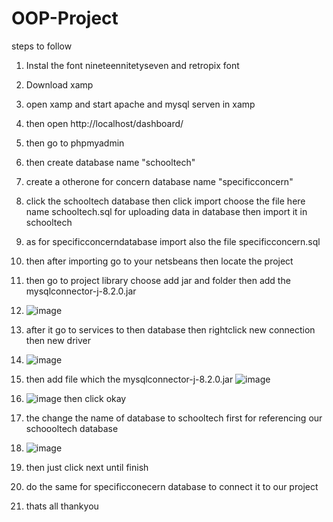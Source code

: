 # OOP-Project

steps to follow
1. Instal the font nineteennitetyseven and retropix font
2. Download xamp
3. open xamp and start apache and mysql serven in xamp
4. then open http://localhost/dashboard/
5. then go to phpmyadmin
6. then create database name "schooltech"
7. create a otherone for concern database name "specificconcern"
8. click the schooltech database then click import choose the file here name schooltech.sql for uploading data in database then import it in schooltech
9. as for specificconcerndatabase import also the file specificconcern.sql
10. then after importing go to your netsbeans then locate the project
11. then go to project library choose add jar and folder then add the mysqlconnector-j-8.2.0.jar
12. ![image](https://github.com/Yladx/OOP-Project/assets/149122407/dde29c70-0348-497c-9de1-5b342e8db436)
13. after it go to services to then database then rightclick new connection then new driver
14. ![image](https://github.com/Yladx/OOP-Project/assets/149122407/0cd5a4d3-3e0f-4a98-a513-92b612bba2c8)

15. then add file which the mysqlconnector-j-8.2.0.jar ![image](https://github.com/Yladx/OOP-Project/assets/149122407/b539a679-a3b4-43bd-b8b2-14d6f7a007ea)
16. ![image](https://github.com/Yladx/OOP-Project/assets/149122407/f7a1f052-ddb0-4865-bca5-a6a85976f2df) then click okay
17. the change the name of database to schooltech first for referencing our schoooltech database
18. ![image](https://github.com/Yladx/OOP-Project/assets/149122407/d7f926ad-a42b-492c-a25d-d8cceca7d7f8)
19. then just click next until finish
20. do the same for specificconecern database to connect it to our project
21. thats all thankyou


